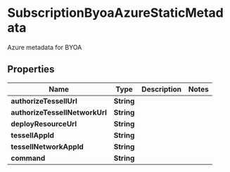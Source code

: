 

# SubscriptionByoaAzureStaticMetadata

Azure metadata for BYOA

## Properties

Name | Type | Description | Notes
------------ | ------------- | ------------- | -------------
**authorizeTessellUrl** | **String** |  | 
**authorizeTessellNetworkUrl** | **String** |  | 
**deployResourceUrl** | **String** |  | 
**tessellAppId** | **String** |  | 
**tessellNetworkAppId** | **String** |  | 
**command** | **String** |  | 



